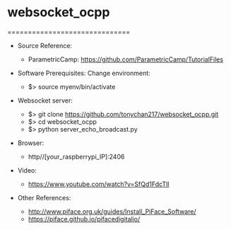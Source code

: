 # websocket_ocpp
==============================
- Source Reference:
  * ParametricCamp: https://github.com/ParametricCamp/TutorialFiles

- Software Prerequisites:
   Change environment:
  * $> source myenv/bin/activate

- Websocket server:
  * $> git clone https://github.com/tonychan217/websocket_ocpp.git
  * $> cd websocket_ocpp
  * $> python server_echo_broadcast.py

- Browser: 
  * http//[your_raspberrypi_IP]:2406

- Video:
  * https://www.youtube.com/watch?v=SfQd1FdcTlI

- Other References:
  * http://www.piface.org.uk/guides/Install_PiFace_Software/
  * https://piface.github.io/pifacedigitalio/
